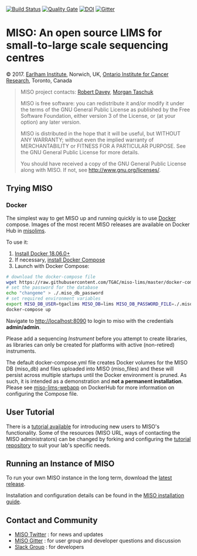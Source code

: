 [![Build Status](https://travis-ci.org/TGAC/miso-lims.svg?branch=develop)](https://travis-ci.org/TGAC/miso-lims) [![Quality Gate](https://sonarcloud.io/api/project_badges/measure?project=uk.ac.bbsrc.tgac.miso:miso&metric=alert_status)](https://sonarcloud.io/dashboard?id=uk.ac.bbsrc.tgac.miso:miso) [![DOI](https://zenodo.org/badge/4726428.svg)](https://zenodo.org/badge/latestdoi/4726428) [![Gitter](https://badges.gitter.im/TGAC/miso-lims.svg)](https://gitter.im/TGAC/miso-lims?utm_source=badge&utm_medium=badge&utm_campaign=pr-badge)


# MISO: An open source LIMS for small-to-large scale sequencing centres

&copy; 2017. [Earlham Institute](http://earlham.ac.uk/), Norwich, UK, [Ontario Institute for Cancer Research](http://oicr.on.ca), Toronto, Canada

> MISO project contacts: [Robert Davey](robert.davey@earlham.ac.uk), [Morgan Taschuk](morgan.taschuk@oicr.on.ca)
>
> MISO is free software: you can redistribute it and/or modify
> it under the terms of the GNU General Public License as published by
> the Free Software Foundation, either version 3 of the License, or
> (at your option) any later version.
>
> MISO is distributed in the hope that it will be useful,
> but WITHOUT ANY WARRANTY; without even the implied warranty of
> MERCHANTABILITY or FITNESS FOR A PARTICULAR PURPOSE.  See the
> GNU General Public License for more details.
>
> You should have received a copy of the GNU General Public License
> along with MISO.  If not, see <http://www.gnu.org/licenses/>.


## Trying MISO

### Docker

The simplest way to get MISO up and running quickly is to use
[Docker](https://www.docker.com/) compose. Images of the most recent MISO releases are
available on Docker Hub in
[misolims](https://hub.docker.com/r/misolims/). 

To use it:

1. [Install Docker 18.06.0+](https://docs.docker.com/install/)
1. If necessary, [install Docker Compose](https://docs.docker.com/compose/install/)
1. Launch with Docker Compose:

```bash
# download the docker-compose file
wget https://raw.githubusercontent.com/TGAC/miso-lims/master/docker-compose.yml -O docker-compose.yml
# set the password for the database
echo "changeme" > ./.miso_db_password
# set required environment variables
export MISO_DB_USER=tgaclims MISO_DB=lims MISO_DB_PASSWORD_FILE=./.miso_db_password MISO_TAG=latest
docker-compose up
```

Navigate to [http://localhost:8090](http://localhost:8090) to login to miso with
the credentials **admin/admin**.

Please add a sequencing _Instrument_ before you attempt to create libraries, as 
libraries can only be created for platforms with active (non-retired) instruments.

The default docker-compose.yml file creates Docker volumes for the MISO DB 
(miso_db) and files uploaded into MISO (miso_files) and these will persist 
across multiple startups until the Docker environment is pruned. As such, it is 
intended as a demonstration and __not a permanent installation__. Please see
[miso-lims-webapp](https://cloud.docker.com/u/misolims/repository/docker/misolims/miso-lims-webapp)
on DockerHub for more information on configuring the Compose file.


## User Tutorial

There is a [tutorial available](https://oicr-gsi.github.io/miso-docs-oicr/plain-index)
for introducing new users to MISO's functionality. Some of the resources (MISO URL,
ways of contacting the MISO administrators) can be changed by forking and configuring
the [tutorial repository](https://github.com/oicr-gsi/miso-docs-oicr) to suit your
lab's specific needs.

## Running an Instance of MISO 

To run your own MISO instance in the long term, download the 
[latest release](https://github.com/TGAC/miso-lims/releases/latest).

Installation and configuration details can be found in the [MISO installation guide](docs/_posts/2016-01-11-installation-guide.md).

## Contact and Community

- [MISO Twitter](https://twitter.com/misolims) : for news and updates
- [MISO Gitter](https://gitter.im/TGAC/miso-lims) : for user group and developer questions and discussion
- [Slack Group](https://miso-lims.slack.com/) : for developers
